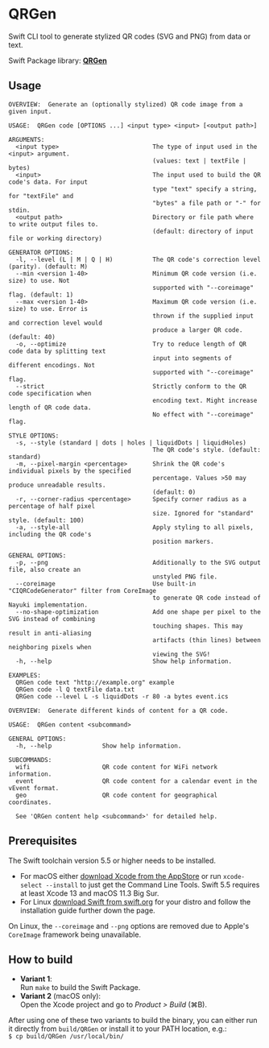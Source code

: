 # QRGen
Swift CLI tool to generate stylized QR codes (SVG and PNG) from data or text.

Swift Package library: [**QRGen**](https://github.com/YourMJK/QRGen)

## Usage

```
OVERVIEW:  Generate an (optionally stylized) QR code image from a given input.

USAGE:  QRGen code [OPTIONS ...] <input type> <input> [<output path>]

ARGUMENTS:
  <input type>                          The type of input used in the <input> argument.
                                        (values: text | textFile | bytes)
  <input>                               The input used to build the QR code's data. For input
                                        type "text" specify a string, for "textFile" and
                                        "bytes" a file path or "-" for stdin.
  <output path>                         Directory or file path where to write output files to.
                                        (default: directory of input file or working directory)

GENERATOR OPTIONS:
  -l, --level (L | M | Q | H)           The QR code's correction level (parity). (default: M)
  --min <version 1-40>                  Minimum QR code version (i.e. size) to use. Not
                                        supported with "--coreimage" flag. (default: 1)
  --max <version 1-40>                  Maximum QR code version (i.e. size) to use. Error is
                                        thrown if the supplied input and correction level would
                                        produce a larger QR code. (default: 40)
  -o, --optimize                        Try to reduce length of QR code data by splitting text
                                        input into segments of different encodings. Not
                                        supported with "--coreimage" flag.
  --strict                              Strictly conform to the QR code specification when
                                        encoding text. Might increase length of QR code data.
                                        No effect with "--coreimage" flag.

STYLE OPTIONS:
  -s, --style (standard | dots | holes | liquidDots | liquidHoles)
                                        The QR code's style. (default: standard)
  -m, --pixel-margin <percentage>       Shrink the QR code's individual pixels by the specified
                                        percentage. Values >50 may produce unreadable results.
                                        (default: 0)
  -r, --corner-radius <percentage>      Specify corner radius as a percentage of half pixel
                                        size. Ignored for "standard" style. (default: 100)
  -a, --style-all                       Apply styling to all pixels, including the QR code's
                                        position markers.

GENERAL OPTIONS:
  -p, --png                             Additionally to the SVG output file, also create an
                                        unstyled PNG file.
  --coreimage                           Use built-in "CIQRCodeGenerator" filter from CoreImage
                                        to generate QR code instead of Nayuki implementation.
  --no-shape-optimization               Add one shape per pixel to the SVG instead of combining
                                        touching shapes. This may result in anti-aliasing
                                        artifacts (thin lines) between neighboring pixels when
                                        viewing the SVG!
  -h, --help                            Show help information.

EXAMPLES:
  QRGen code text "http://example.org" example
  QRGen code -l Q textFile data.txt
  QRGen code --level L -s liquidDots -r 80 -a bytes event.ics
```

```
OVERVIEW:  Generate different kinds of content for a QR code.

USAGE:  QRGen content <subcommand>

GENERAL OPTIONS:
  -h, --help              Show help information.

SUBCOMMANDS:
  wifi                    QR code content for WiFi network information.
  event                   QR code content for a calendar event in the vEvent format.
  geo                     QR code content for geographical coordinates.

  See 'QRGen content help <subcommand>' for detailed help.
```

## Prerequisites

The Swift toolchain version 5.5 or higher needs to be installed.  
- For macOS either [download Xcode from the AppStore](https://apps.apple.com/us/app/xcode/id497799835) or run `xcode-select --install` to just get the Command Line Tools. Swift 5.5 requires at least Xcode 13 and macOS 11.3 Big Sur.
- For Linux [download Swift from swift.org](https://www.swift.org/download/) for your distro and follow the installation guide further down the page.

On Linux, the `--coreimage` and `--png` options are removed due to Apple's `CoreImage` framework being unavailable.

## How to build

- **Variant 1**:  
Run `make` to build the Swift Package.
- **Variant 2** (macOS only):  
Open the Xcode project and go to *Product > Build* (⌘B).

After using one of these two variants to build the binary, you can either run it directly from `build/QRGen` or install it to your PATH location, e.g.:  
`$ cp build/QRGen /usr/local/bin/`

